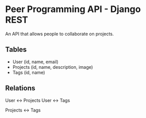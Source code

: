 # Peer Programming API - Django REST

An API that allows people to collaborate on projects.

## Tables

- User (id, name, email)
- Projects (id, name, description, image)
- Tags (id, name)

## Relations

User <-> Projects
User <-> Tags

Projects <-> Tags
